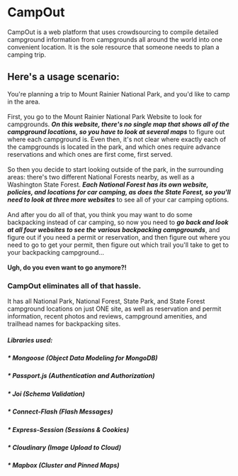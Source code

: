 # CampOut
CampOut is a web platform that uses crowdsourcing to compile detailed campground information from campgrounds all around the world into one convenient location. It is the sole resource that someone needs to plan a camping trip.

## Here's a usage scenario:

You're planning a trip to Mount Rainier National Park, and you'd like to camp in the area.\
\
First, you go to the Mount Rainier National Park Website to look for campgrounds. _**On this website, there's no single map that shows all of the campground locations, so you have to look at several maps**_ to figure out where each campground is. Even then, it's not clear where exactly each of the campgrounds is located in the park, and which ones require advance reservations and which ones are first come, first served.\
\
So then you decide to start looking outside of the park, in the surrounding areas: there's two different National Forests nearby, as well as a Washington State Forest. _**Each National Forest has its own website, policies, and locations for car camping, as does the State Forest, so you'll need to look at three more websites**_ to see all of your car camping options.\
\
And after you do all of that, you think you may want to do some backpacking instead of car camping, so now you need to _**go back and look at all four websites to see the various backpacking campgrounds**_, and figure out if you need a permit or reservation, and then figure out where you need to go to get your permit, then figure out which trail you'll take to get to your backpacking campground...\
\
**Ugh, do you even want to go anymore?!**

### CampOut eliminates all of that hassle.

It has all National Park, National Forest, State Park, and State Forest campground locations on just ONE site, as well as reservation and permit information, recent photos and reviews, campground amenities, and trailhead names for backpacking sites. 
 
##### Libraries used:
##### * Mongoose (Object Data Modeling for MongoDB)
##### * Passport.js (Authentication and Authorization)
##### * Joi (Schema Validation)
##### * Connect-Flash (Flash Messages)
##### * Express-Session (Sessions & Cookies)
##### * Cloudinary (Image Upload to Cloud)
##### * Mapbox (Cluster and Pinned Maps)
